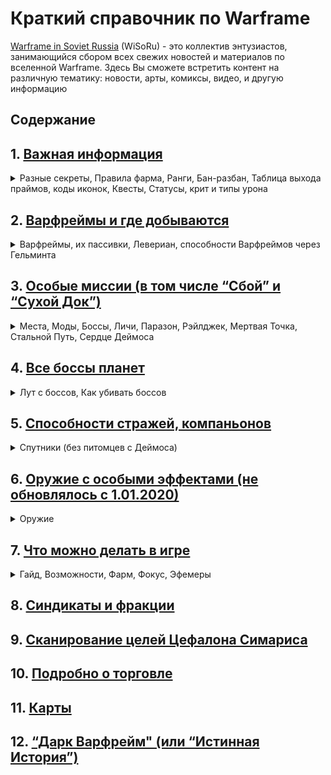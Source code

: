 # Краткий справочник по Warframe

[Warframe in Soviet Russia](https://vk.com/wisoru) (WiSoRu) - это коллектив энтузиастов, занимающийся сбором всех свежих новостей и материалов по вселенной Warframe. Здесь Вы сможете встретить контент на различную тематику: новости, арты, комиксы, видео, и другую информацию

## Содержание

## 1. [Важная информация](01.md)

<details>
  <summary> Разные секреты, Правила фарма, Ранги, Бан-разбан, Таблица выхода праймов, коды иконок, Квесты, Статусы, крит и типы урона </summary>

    1.а [Разные секреты и советы Варфрейма](01_a.md)

    1.б [Прокачка опыта (в том числе и “фокус”)](01_b.md)

    1.в [Дополнительный лут с миссии и  г) Основы фарма](01_cd.md)

    1.г [Основы фарма](01_сd.md)

    1.д [Преимущества рангов](01_e.md)

    1.е [Что делать когда забанили](01_f.md)

    1.ж [Таблица выхода прайм варфреймов](01_g.md)

    1.з [Коды для иконок названий сборок модов](01_h.md)

    1.и [Квесты (и требования для доступа к ним)](01_i.md)

    1.к [Статусы, криты и типы урона](01_j.md)

 </details> 

## 2. [Варфреймы и где добываются](02.md)

<details>
  <summary> Варфреймы, их пассивки, Левериан, способности Варфреймов через Гельминта </summary>

    2.а [Варфрейм   - способ получения](02.md)

    2.б [Пассивные способности варфреймов](02_b.md)

    2.в [Левериан](02_c.md)
    
    2.г [Какие способности можно забрать у Варфреймов](02_c.md)

 </details>   

## 3. [Особые миссии (в том числе “Сбой” и “Сухой Док”)](03.md)

<details>
  <summary> Места, Моды, Боссы, Личи, Паразон, Рэйлджек, Мертвая Точка, Стальной Путь, Сердце Деймоса </summary>

    3.а [Уникальные места и миссии (особый дроп)](03.md)

    3.б [Где брать редкие моды](03_b.md)

    3.в [Дроп с приходящих боссов](03_c.md)

    3.г [Личи Кувы (на момент обновления 27.2.2)](03_d.md)

    - Зависимость бонуса оружия-эфемеры

    3.д [Паразон - где достать новые моды на него](03_d.md)

    3.е [«Empyrean» Рэйлджек, Часть 1](03_f.md)

    3.ж «Empyrean» Рэйлджек, Часть 2

    3.з Разные советы по Рэйлджеку

    3.и Вуаль и ВР (владеющие разумом)

    3.к Гайд на "Алое Копье"

    3.л Новая Волна 3 “Стеклодув” (от 13.05.2020, обновление 27.5.0)

    3.м Протокол «Мертвая точка».(от 12.06.2020, обновление 28.0.4)

    3.н Стальной Путь (от 13.07.2020, обновление 28.2.0)
    
    3.о Миссия "Сердце Деймоса" (от 2.09.2020, обновление 29.0.6)

</details>

## 4. [Все боссы планет](04.md)

<details>
  <summary> Лут с боссов, Как убивать боссов </summary>

    4.а По фракциям - Лут

    4.б [Краткое пособие по прохождению боссов](04_b.md)

</details>

## 5. [Способности стражей, компаньонов](05.md)

<details>
  <summary> Спутники (без питомцев с Деймоса)</summary>

    5.а Кубрау (основные способности)

    5.б Каваты (основные способности)

    5.в Стражи (основные способности)

</details>

## 6. [Оружие с особыми эффектами (не обновлялось с 1.01.2020)](06.md)

<details>
  <summary> Оружие</summary>

    6.а оружие синдикатов

    6.б основное оружие

    6.в вторичное оружие

    6.г оружие ближнего боя

    6.д юбилейное оружие (и другие награды)

    6.е наградное оружие

    6.ж оружие с синергией с варфреймом (Именное оружие)

    6.з оружие Варфреймов

</details>

## 7. [Что можно делать в игре](07.md)

<details>
  <summary> Гайд, Возможности, Фарм, Фокус, Эфемеры</summary>
  
    7.а Гайд для новичков

    7.б Что делать в игре (если вы ВДРУГ не знали)
    
    7.в Фарм ресурсов

    7.г [Фокус - количество опыта для открытия школ](07_c.md)

    7.д Пассивные (открепляемые) способности Фокуса (Всего 10 шт)

    7.е Фокус подробно по школам

    - Эфемеры

</details>

## 8. [Синдикаты и фракции](08.md)

## 9. [Сканирование целей Цефалона Симариса](09.md)

## 10. [Подробно о торговле](10.md)

## 11. [Карты](11.md)

## 12. [“Дарк Варфрейм" (или “Истинная История”)](12.md)

